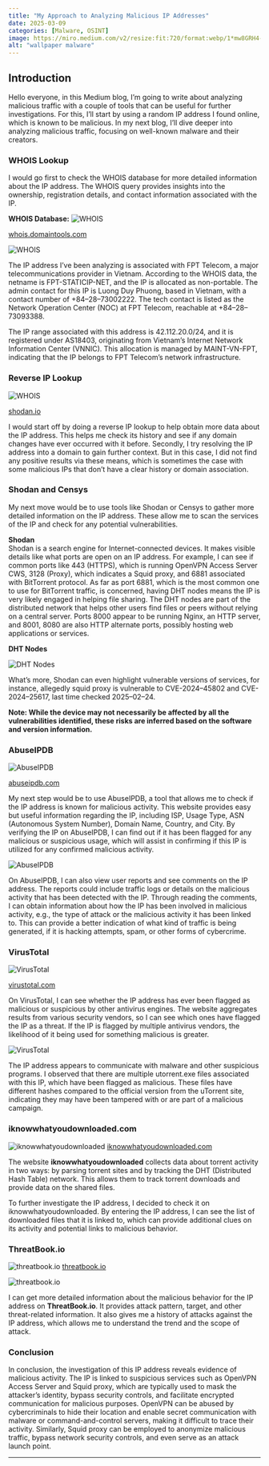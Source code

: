 ```yaml
---
title: "My Approach to Analyzing Malicious IP Addresses"
date: 2025-03-09 
categories: [Malware, OSINT]
image: https://miro.medium.com/v2/resize:fit:720/format:webp/1*mw8GRH4-AgfOZqXVYr6dVg.jpeg
alt: "wallpaper malware"
---
```


## Introduction

Hello everyone, in this Medium blog, I’m going to write about analyzing malicious traffic with a couple of tools that can be useful for further investigations. For this, I’ll start by using a random IP address I found online, which is known to be malicious. In my next blog, I’ll dive deeper into analyzing malicious traffic, focusing on well-known malware and their creators.

### WHOIS Lookup

I would go first to check the WHOIS database for more detailed information about the IP address. The WHOIS query provides insights into the ownership, registration details, and contact information associated with the IP.

**WHOIS Database:** 
![WHOIS](https://miro.medium.com/v2/resize:fit:720/format:webp/1*MRQBh3BC_aPSsQD-6vXIvQ.png)  


[whois.domaintools.com](https://whois.domaintools.com)


![WHOIS](https://miro.medium.com/v2/resize:fit:720/format:webp/1*lj8tq7MqRCp9rXAPjoTURg.png)  

The IP address I’ve been analyzing is associated with FPT Telecom, a major telecommunications provider in Vietnam. According to the WHOIS data, the netname is FPT-STATICIP-NET, and the IP is allocated as non-portable. The admin contact for this IP is Luong Duy Phuong, based in Vietnam, with a contact number of +84–28–73002222. The tech contact is listed as the Network Operation Center (NOC) at FPT Telecom, reachable at +84–28–73093388.

The IP range associated with this address is 42.112.20.0/24, and it is registered under AS18403, originating from Vietnam’s Internet Network Information Center (VNNIC). This allocation is managed by MAINT-VN-FPT, indicating that the IP belongs to FPT Telecom’s network infrastructure.

### Reverse IP Lookup

![WHOIS](https://miro.medium.com/v2/resize:fit:720/format:webp/1*7YMNGA0H-I4P5MBxU24Osw.png) 


[shodan.io](https://shodan.io) 

I would start off by doing a reverse IP lookup to help obtain more data about the IP address. This helps me check its history and see if any domain changes have ever occurred with it before. Secondly, I try resolving the IP address into a domain to gain further context. But in this case, I did not find any positive results via these means, which is sometimes the case with some malicious IPs that don’t have a clear history or domain association.

### Shodan and Censys

My next move would be to use tools like Shodan or Censys to gather more detailed information on the IP address. These allow me to scan the services of the IP and check for any potential vulnerabilities.

**Shodan**  
Shodan is a search engine for Internet-connected devices. It makes visible details like what ports are open on an IP address. For example, I can see if common ports like 443 (HTTPS), which is running OpenVPN Access Server CWS, 3128 (Proxy), which indicates a Squid proxy, and 6881 associated with BitTorrent protocol. As far as port 6881, which is the most common one to use for BitTorrent traffic, is concerned, having DHT nodes means the IP is very likely engaged in helping file sharing. The DHT nodes are part of the distributed network that helps other users find files or peers without relying on a central server. Ports 8000 appear to be running Nginx, an HTTP server, and 8001, 8080 are also HTTP alternate ports, possibly hosting web applications or services.

**DHT Nodes** 

![DHT Nodes](https://miro.medium.com/v2/resize:fit:424/format:webp/1*Nt4CTohYgpZBoq-IGa-D7g.png) 

What’s more, Shodan can even highlight vulnerable versions of services, for instance, allegedly squid proxy is vulnerable to CVE-2024–45802 and CVE-2024–25617, last time checked 2025–02–24.

**Note: While the device may not necessarily be affected by all the vulnerabilities identified, these risks are inferred based on the software and version information.**

### AbuseIPDB

![AbuseIPDB](https://miro.medium.com/v2/resize:fit:640/format:webp/1*APUttZihoe4rqah5oBEN0g.png)

[abuseipdb.com](https://abuseipdb.com)

My next step would be to use AbuseIPDB, a tool that allows me to check if the IP address is known for malicious activity. This website provides easy but useful information regarding the IP, including ISP, Usage Type, ASN (Autonomous System Number), Domain Name, Country, and City. By verifying the IP on AbuseIPDB, I can find out if it has been flagged for any malicious or suspicious usage, which will assist in confirming if this IP is utilized for any confirmed malicious activity.

![AbuseIPDB](https://miro.medium.com/v2/resize:fit:720/format:webp/1*lsFdFirjkCBttIM6nM442Q.png)

On AbuseIPDB, I can also view user reports and see comments on the IP address. The reports could include traffic logs or details on the malicious activity that has been detected with the IP. Through reading the comments, I can obtain information about how the IP has been involved in malicious activity, e.g., the type of attack or the malicious activity it has been linked to. This can provide a better indication of what kind of traffic is being generated, if it is hacking attempts, spam, or other forms of cybercrime.

### VirusTotal

![VirusTotal](https://miro.medium.com/v2/resize:fit:720/format:webp/1*kSeBRQMDWxEB0U3FqaM95w.png)

[virustotal.com](https://virustotal.com)

On VirusTotal, I can see whether the IP address has ever been flagged as malicious or suspicious by other antivirus engines. The website aggregates results from various security vendors, so I can see which ones have flagged the IP as a threat. If the IP is flagged by multiple antivirus vendors, the likelihood of it being used for something malicious is greater.

![VirusTotal](https://miro.medium.com/v2/resize:fit:720/format:webp/1*kSZUWoWJaM2eN3jYGvBKlQ.png)


The IP address appears to communicate with malware and other suspicious programs. I observed that there are multiple utorrent.exe files associated with this IP, which have been flagged as malicious. These files have different hashes compared to the official version from the uTorrent site, indicating they may have been tampered with or are part of a malicious campaign.


### iknowwhatyoudownloaded.com

![iknowwhatyoudownloaded](https://miro.medium.com/v2/resize:fit:720/format:webp/1*Dkx8GQKlGB5hlVg96sQqaQ.png)
[iknowwhatyoudownloaded.com](https://iknowwhatyoudownloaded.com)

The website **iknowwhatyoudownloaded** collects data about torrent activity in two ways: by parsing torrent sites and by tracking the DHT (Distributed Hash Table) network. This allows them to track torrent downloads and provide data on the shared files.

To further investigate the IP address, I decided to check it on iknowwhatyoudownloaded. By entering the IP address, I can see the list of downloaded files that it is linked to, which can provide additional clues on its activity and potential links to malicious behavior.


### ThreatBook.io

![threatbook.io](https://miro.medium.com/v2/resize:fit:720/format:webp/1*yWxZlBxDe175GqmQYu2G9g.png)
[threatbook.io](https://threatbook.io)

![threatbook.io](https://miro.medium.com/v2/resize:fit:720/format:webp/1*oWrd5Wg_QTCSUP1a10KNnA.png)

I can get more detailed information about the malicious behavior for the IP address on **ThreatBook.io**. It provides attack pattern, target, and other threat-related information. It also gives me a history of attacks against the IP address, which allows me to understand the trend and the scope of attack.

### Conclusion

In conclusion, the investigation of this IP address reveals evidence of malicious activity. The IP is linked to suspicious services such as OpenVPN Access Server and Squid proxy, which are typically used to mask the attacker’s identity, bypass security controls, and facilitate encrypted communication for malicious purposes. OpenVPN can be abused by cybercriminals to hide their location and enable secret communication with malware or command-and-control servers, making it difficult to trace their activity. Similarly, Squid proxy can be employed to anonymize malicious traffic, bypass network security controls, and even serve as an attack launch point.

---